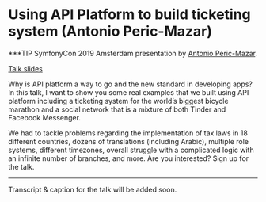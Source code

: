 # Using API Platform to build ticketing system (Antonio Peric-Mazar)

***TIP
SymfonyCon 2019 Amsterdam presentation by [Antonio Peric-Mazar](https://connect.symfony.com/api/alternates/890373d0-07da-40d2-98fa-9c3f1f8b19dc).

[Talk slides](https://speakerdeck.com/antonioperic/using-api-platform-to-build-ticketing-system-number-symfonycon)

Why is API platform a way to go and the new standard in developing apps? In this talk, I want to show you some real examples that we built using API platform including a ticketing system for the world’s biggest bicycle marathon and a social network that is a mixture of both Tinder and Facebook Messenger.

We had to tackle problems regarding the implementation of tax laws in 18 different countries, dozens of translations (including Arabic), multiple role systems, different timezones, overall struggle with a complicated logic with an infinite number of branches, and more. Are you interested? Sign up for the talk.
***

Transcript & caption for the talk will be added soon.
